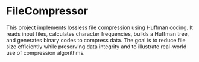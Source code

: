 # FileCompressor
This project implements lossless file compression using Huffman coding. It reads input files, calculates character frequencies, builds a Huffman tree, and generates binary codes to compress data. The goal is to reduce file size efficiently while preserving data integrity and to illustrate real-world use of compression algorithms.
